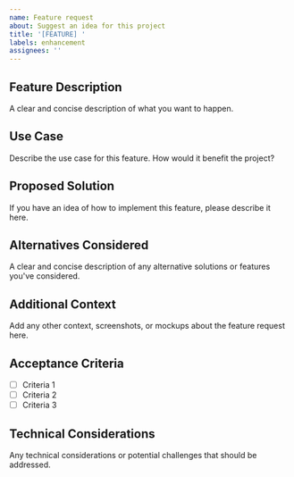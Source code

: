 ```yaml
---
name: Feature request
about: Suggest an idea for this project
title: '[FEATURE] '
labels: enhancement
assignees: ''
---
```


## Feature Description
A clear and concise description of what you want to happen.

## Use Case
Describe the use case for this feature. How would it benefit the project?

## Proposed Solution
If you have an idea of how to implement this feature, please describe it here.

## Alternatives Considered
A clear and concise description of any alternative solutions or features you've considered.

## Additional Context
Add any other context, screenshots, or mockups about the feature request here.

## Acceptance Criteria
- [ ] Criteria 1
- [ ] Criteria 2
- [ ] Criteria 3

## Technical Considerations
Any technical considerations or potential challenges that should be addressed.